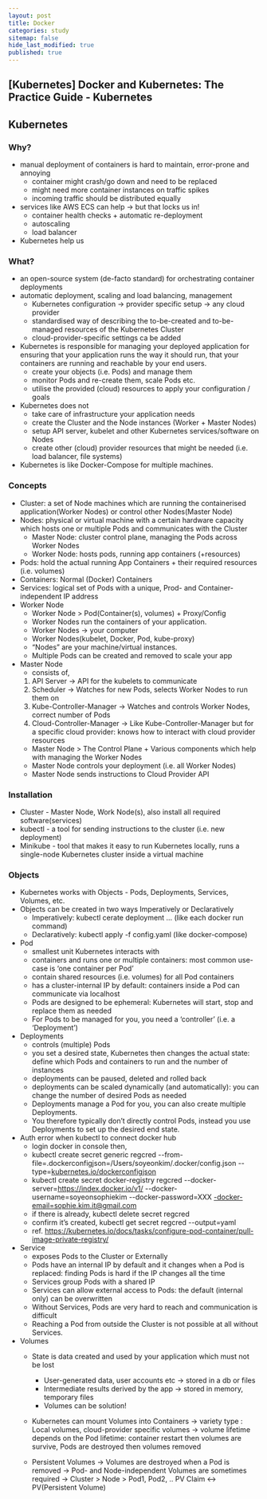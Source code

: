 ```yaml
---
layout: post
title: Docker 
categories: study
sitemap: false
hide_last_modified: true
published: true
---
```


## [Kubernetes] Docker and Kubernetes: The Practice Guide - Kubernetes

## Kubernetes

### Why?

- manual deployment of containers is hard to maintain, error-prone and annoying
    - container might crash/go down and need to be replaced
    - might need more container instances on traffic spikes
    - incoming traffic should be distributed equally
- services like AWS ECS can help → but that locks us in!
    - container health checks + automatic re-deployment
    - autoscaling
    - load balancer
- Kubernetes help us

### What?

- an open-source system (de-facto standard) for orchestrating container deployments
- automatic deployment, scaling and load balancing, management
    - Kubernetes configuration → provider specific setup → any cloud provider
    - standardised way of describing the to-be-created and to-be-managed resources of the Kubernetes Cluster
    - cloud-provider-specific settings ca be added
- Kubernetes is responsible for managing your deployed application for ensuring that your application  runs the way it should run, that your containers are running and reachable by your end users.
    - create your objects (i.e. Pods) and manage them
    - monitor Pods and re-create them, scale Pods etc.
    - utilise the provided (cloud) resources to apply your configuration / goals
- Kubernetes does not
    - take care of infrastructure your application needs
    - create the Cluster and the Node instances (Worker + Master Nodes)
    - setup API server, kubelet and other Kubernetes services/software on Nodes
    - create other (cloud) provider resources that might be needed (i.e. load balancer, file systems)
- Kubernetes is like Docker-Compose for multiple machines.

### Concepts

- Cluster: a set of Node machines which are running the containerised application(Worker Nodes) or control other Nodes(Master Node)
- Nodes: physical or virtual machine with a certain hardware capacity which hosts one or multiple Pods and communicates with the Cluster
    - Master Node: cluster control plane, managing the Pods across Worker Nodes
    - Worker Node: hosts pods, running app containers (+resources)
- Pods: hold the actual running App Containers + their required resources (i.e. volumes)
- Containers: Normal (Docker) Containers
- Services: logical set of Pods with a unique, Prod- and Container- independent IP address
- Worker Node
    - Worker Node > Pod(Container(s), volumes) + Proxy/Config
    - Worker Nodes run the containers of your application.
    - Worker Nodes → your computer
    - Worker Nodes(kubelet, Docker, Pod, kube-proxy)
    - “Nodes” are your machine/virtual instances.
    - Multiple Pods can be created and removed to scale your app
- Master Node
    - consists of,
    1. API Server → API for the kubelets to communicate
    2. Scheduler → Watches for new Pods, selects Worker Nodes to run them on
    3. Kube-Controller-Manager → Watches and controls Worker Nodes, correct number of Pods
    4. Cloud-Controller-Manager → Like Kube-Controller-Manager but for a specific cloud provider: knows how to interact with cloud provider resources
    - Master Node > The Control Plane + Various components which help with managing the Worker Nodes
    - Master Node controls your deployment (i.e. all Worker Nodes)
    - Master Node sends instructions to Cloud Provider API

### Installation

- Cluster - Master Node, Work Node(s), also install all required software(services)
- kubectl - a tool for sending instructions to the cluster (i.e. new deployment)
- Minikube - tool that makes it easy to run Kubernetes locally, runs a single-node Kubernetes cluster inside a virtual machine

### Objects

- Kubernetes works with Objects - Pods, Deployments, Services, Volumes, etc.
- Objects can be created in two ways Imperatively or Declaratively
    - Imperatively: kubectl cerate deployment … (like each docker run command)
    - Declaratively: kubectl apply -f config.yaml (like docker-compose)
- Pod
    - smallest unit Kubernetes interacts with
    - containers and runs one or multiple containers: most common use-case is ‘one container per Pod’
    - contain shared resources (i.e. volumes) for all Pod containers
    - has a cluster-internal IP by default: containers inside a Pod can communicate via localhost
    - Pods are designed to be ephemeral: Kubernetes will start, stop and replace them as needed
    - For Pods to be managed for you, you need a ‘controller’ (i.e. a ‘Deployment’)
- Deployments
    - controls (multiple) Pods
    - you set a desired state, Kubernetes then changes the actual state: define which Pods and containers to run and the number of instances
    - deployments can be paused, deleted and rolled back
    - deployments can be scaled dynamically (and automatically): you can change the number of desired Pods as needed
    - Deployments manage a Pod for you, you can also create multiple Deployments.
    - You therefore typically don’t directly control Pods, instead you use Deployments to set up the desired end state.
- Auth error when kubectl to connect docker hub
    - login docker in console then,
    - kubectl create secret generic regcred --from-file=.dockerconfigjson=/Users/soyeonkim/.docker/config.json --type=[kubernetes.io/dockerconfigjson](http://kubernetes.io/dockerconfigjson)
    - kubectl create secret docker-registry regcred --docker-server=https://index.docker.io/v1/ --docker-username=soyeonsophiekim --docker-password=XXX [-docker-email=sophie.kim.it@gmail.com](mailto:--docker-email=sophie.kim.it@gmail.com)
    - if there is already, kubectl delete secret regcred
    - confirm it’s created, kubectl get secret regcred --output=yaml
    - ref. https://kubernetes.io/docs/tasks/configure-pod-container/pull-image-private-registry/
- Service
    - exposes Pods to the Cluster or Externally
    - Pods have an internal IP by default and it changes when a Pod is replaced: finding Pods is hard if the IP changes all the time
    - Services group Pods with a shared IP
    - Services can allow external access to Pods: the default (internal only) can be overwritten
    - Without Services, Pods are very hard to reach and communication is difficult
    - Reaching a Pod from outside the Cluster is not possible at all without Services.
- Volumes
    - State is data created and used by your application which must not be lost
        - User-generated data, user accounts etc → stored in a db or files
        - Intermediate results derived by the app → stored in memory, temporary files
        - Volumes can be solution!
    - Kubernetes can mount Volumes into Containers
        → variety type : Local volumes, cloud-provider specific volumes
        → volume lifetime depends on the Pod lifetime: container restart then volumes are survive, Pods are destroyed then volumes removed
        
    - Persistent Volumes
        → Volumes are destroyed when a Pod is removed
        → Pod- and Node-independent Volumes are sometimes required
        → Cluster > Node > Pod1, Pod2, .. PV Claim ↔ PV(Persistent Volume)